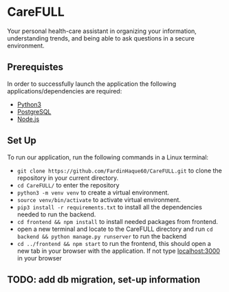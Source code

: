 # CareFULL
Your personal health-care assistant in organizing your information, understanding trends, and being able to ask questions in a secure environment.

## Prerequistes
In order to successfully launch the application the following applications/dependencies are required:
* [Python3](https://www.python.org/)
* [PostgreSQL](https://www.postgresql.org/download/)
* [Node.js](https://nodejs.org/en/download)

## Set Up
To run our application, run the following commands in a Linux terminal: 
* `git clone https://github.com/FardinHaque60/CareFULL.git` to clone the repository in your current directory.
* `cd CareFULL/` to enter the repository 
* `python3 -m venv venv` to create a virtual environment.  
* `source venv/bin/activate` to activate virtual environment.  
* `pip3 install -r requirements.txt` to install all the dependencies needed to run the backend.
* `cd frontend && npm install` to install needed packages from frontend.
* open a new terminal and locate to the CareFULL directory and run `cd backend && python manage.py runserver` to run the backend
* `cd ../frontend && npm start` to run the frontend, this should open a new tab in your browser with the application. If not type [localhost:3000](localhost:3000) in your browser

## TODO: add db migration, set-up information
